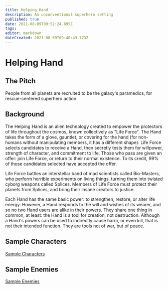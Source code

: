 ```yaml
---
title: Helping Hand
description: An unconventional superhero setting
published: true
date: 2021-08-09T09:52:24.895Z
tags: 
editor: markdown
dateCreated: 2021-08-09T09:40:43.773Z
---
```


# Helping Hand
## The Pitch
People from all planets are recruited to be the galaxy's paramedics, for rescue-centered superhero action.

## Background
The Helping Hand is an alien technology created to empower the protectors of life throughout the cosmos, known collectively as "Life Force". The Hand takes the form of a glove, gauntlet, or covering for the hand (for non-humans without manipulating members, it has a different shape). Life Force selects candidates to receive a Hand, then secretly tests them for willpower, strength of character, and commitment to life. Those who pass are given an offer: join Life Force, or return to their normal existence. To its credit, 99% of those candidates selected have accepted the offer.

Life Force battles an interstellar band of mad scientists called Bio-Masters, who perform horrible experiments on living things, turning them into twisted cyborg weapons called Splices. Members of Life Force must protect their planets from Splices, and bring their insane creators to justice.

Each Hand has the same basic power: to strengthen, restore, or alter life energy. However, a Hand responds to the will and wishes of its wearer, and so no two Hand users are alike in their powers. They share one thing in common, at least: the Hand is a tool for creation, not destruction. Although a Hand's powers can be used to indirectly cause harm, or even kill, that is not their intended function. They are tools not of war, but of peace.

## Sample Characters

[Sample Characters](characters)

## Sample Enemies

[Sample Enemies](enemies)